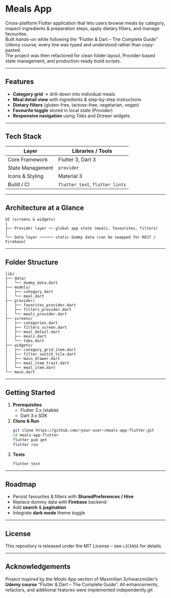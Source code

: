 
# Meals App

Cross-platform Flutter application that lets users browse meals by category, inspect ingredients & preparation steps, apply dietary filters, and manage favourites.  
Built *hands-on* while following the “Flutter & Dart – The Complete Guide” Udemy course; every line was typed and understood rather than copy-pasted.  
The project was then refactored for clean folder layout, Provider-based state management, and production-ready build scripts.

---

## Features
- **Category grid** → drill-down into individual meals  
- **Meal detail view** with ingredients & step-by-step instructions  
- **Dietary filters** (gluten-free, lactose-free, vegetarian, vegan)  
- **Favourite toggle** stored in local state (Provider)  
- **Responsive navigation** using *Tabs* and *Drawer* widgets  

---

## Tech Stack
| Layer            | Libraries / Tools |
|------------------|-------------------|
| Core Framework   | Flutter 3, Dart 3 |
| State Management | `provider`        |
| Icons & Styling  | Material 3        |
| Build / CI       | `flutter_test`, `flutter_lints` |

---

## Architecture at a Glance
```
UI (screens & widgets)
│
├── Provider layer ── global app state (meals, favourites, filters)
│
└── Data layer ────── static dummy data (can be swapped for REST / Firebase)
```

---

## Folder Structure
```
lib/
├── data/
│   └── dummy_data.dart
├── models/
│   ├── category.dart
│   └── meal.dart
├── provider/
│   ├── favorites_provider.dart
│   ├── filters_provider.dart
│   └── meals_provider.dart
├── screens/
│   ├── categories.dart
│   ├── filters_screen.dart
│   ├── meal_detail.dart
│   ├── meals.dart
│   └── tabs.dart
├── widgets/
│   ├── category_grid_item.dart
│   ├── filter_switch_tile.dart
│   ├── main_drawer.dart
│   ├── meal_item_trait.dart
│   └── meal_item.dart
└── main.dart
```

---

## Getting Started
1. **Prerequisites**  
   - Flutter 3.x (stable)  
   - Dart 3.x SDK  
2. **Clone & Run**  
   ```bash
   git clone https://github.com/<your-user>/meals-app-flutter.git
   cd meals-app-flutter
   flutter pub get
   flutter run
   ```
3. **Tests**  
   ```bash
   flutter test
   ```

---

## Roadmap
- Persist favourites & filters with **SharedPreferences / Hive**
- Replace dummy data with **Firebase** backend
- Add **search** & **pagination**
- Integrate **dark mode** theme toggle

---

## License
This repository is released under the MIT License – see `LICENSE` for details.

---

## Acknowledgements
Project inspired by the *Meals App* section of Maximilian Schwarzmüller’s **Udemy course** “Flutter & Dart – The Complete Guide”. All enhancements, refactors, and additional features were implemented independently.git 